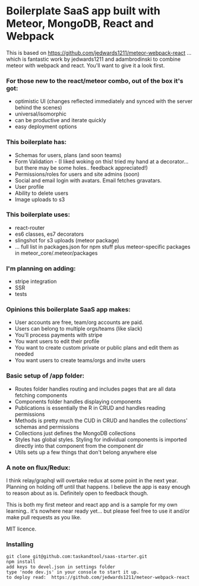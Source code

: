 # Boilerplate SaaS app built with Meteor, MongoDB, React and Webpack

This is based on https://github.com/jedwards1211/meteor-webpack-react ... which is fantastic work by jedwards1211 and adambrodinski to combine meteor with webpack and react. You'll want to give it a look first.

### For those new to the react/meteor combo, out of the box it's got:

* optimistic UI (changes reflected immediately and synced with the server behind the scenes)
* universal/isomorphic
* can be productive and iterate quickly
* easy deployment options

### This boilerplate has:

* Schemas for users, plans (and soon teams)
* Form Validation - (I liked woking on this! tried my hand at a decorator... but there may be some holes.. feedback appreciated!)
* Permissions/roles for users and site admins (soon)
* Social and email login with avatars. Email fetches gravatars.
* User profile
* Ability to delete users
* Image uploads to s3

### This boilerplate uses:

* react-router
* es6 classes, es7 decorators
* slingshot for s3 uploads (meteor package)
* ... full list in packages.json for npm stuff plus meteor-specific packages in meteor_core/.meteor/packages

### I'm planning on adding:

* stripe integration
* SSR
* tests

### Opinions this boilerplate SaaS app makes:

* User accounts are free, team/org accounts are paid.
* Users can belong to multiple orgs/teams (like slack)
* You'll process payments with stripe
* You want users to edit their profile
* You want to create custom private or public plans and edit them as needed
* You want users to create teams/orgs and invite users

### Basic setup of /app folder:

* Routes folder handles routing and includes pages that are all data fetching components
* Components folder handles displaying components
* Publications is essentially the R in CRUD and handles reading permissions
* Methods is pretty much the CUD in CRUD and handles the collections' schemas and permissions
* Collections just defines the MongoDB collections
* Styles has global styles. Styling for individual components is imported directly into that component from the component dir
* Utils sets up a few things that don't belong anywhere else

### A note on flux/Redux:

I think relay/graphql will overtake redux at some point in the next year. Planning on holding off until that happens. I believe the app is easy enough to reason about as is. Definitely open to feedback though.

This is both my first meteor and react app and is a sample for my own learning.. it's nowhere near ready yet... but please feel free to use it and/or make pull requests as you like.

MIT licence.

### Installing

```
git clone git@github.com:taskandtool/saas-starter.git
npm install
add keys to devel.json in settings folder
type 'node dev.js' in your console to start it up.
to deploy read:  https://github.com/jedwards1211/meteor-webpack-react
```
